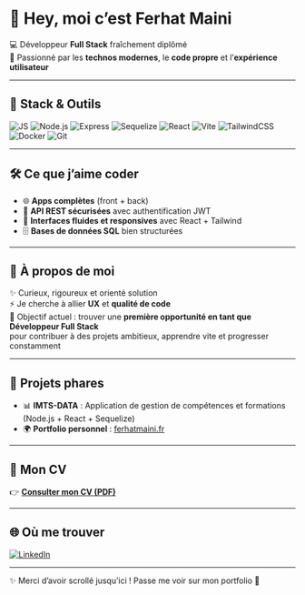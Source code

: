 # 👋 Hey, moi c’est Ferhat Maini  

💻 Développeur **Full Stack** fraîchement diplômé  
🌱 Passionné par les **technos modernes**, le **code propre** et l’**expérience utilisateur**  

---

## 🚀 Stack & Outils

![JS](https://img.shields.io/badge/JavaScript-ES6+-yellow?logo=javascript)
![Node.js](https://img.shields.io/badge/Node.js-18.x-green?logo=node.js)
![Express](https://img.shields.io/badge/Express.js-black?logo=express)
![Sequelize](https://img.shields.io/badge/Sequelize-ORM-blue?logo=sequelize)
![React](https://img.shields.io/badge/React-18.x-61DAFB?logo=react)
![Vite](https://img.shields.io/badge/Vite-Build-purple?logo=vite)
![TailwindCSS](https://img.shields.io/badge/TailwindCSS-Utility-blue?logo=tailwindcss)
![Docker](https://img.shields.io/badge/Docker-Container-blue?logo=docker)
![Git](https://img.shields.io/badge/Git-Version%20Control-orange?logo=git)

---

## 🛠️ Ce que j’aime coder
- 🌐 **Apps complètes** (front + back)  
- 🔐 **API REST sécurisées** avec authentification JWT  
- 🎨 **Interfaces fluides et responsives** avec React + Tailwind  
- 🗄️ **Bases de données SQL** bien structurées  

---

## 📌 À propos de moi
✨ Curieux, rigoureux et orienté solution  
⚡ Je cherche à allier **UX** et **qualité de code**  
🚀 Objectif actuel : trouver une **première opportunité en tant que Développeur Full Stack**  
pour contribuer à des projets ambitieux, apprendre vite et progresser constamment  

---

## 📂 Projets phares
- 📊 **IMTS-DATA** : Application de gestion de compétences et formations (Node.js + React + Sequelize)  
- 🌍 **Portfolio personnel** : [ferhatmaini.fr](https://senfoosan.github.io/portfolio/)  

---

## 📄 Mon CV
👉 [**Consulter mon CV (PDF)**](https://senfoosan.github.io/portfolio/assets/curivtae/Ferhat_Maini.pdf)  

---

## 🌐 Où me trouver
[![LinkedIn](https://img.shields.io/badge/LinkedIn-Ferhat%20Maini-blue?logo=linkedin)](https://www.linkedin.com/in/ferhat-maini) 

---

✨ Merci d’avoir scrollé jusqu’ici ! Passe me voir sur mon portfolio 🚀
